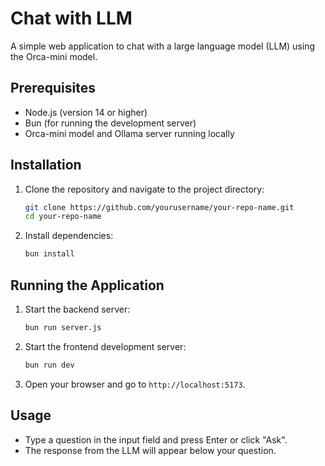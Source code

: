 # Chat with LLM

A simple web application to chat with a large language model (LLM) using the Orca-mini model.

## Prerequisites

- Node.js (version 14 or higher)
- Bun (for running the development server)
- Orca-mini model and Ollama server running locally

## Installation

1. Clone the repository and navigate to the project directory:

   ```bash
   git clone https://github.com/yourusername/your-repo-name.git
   cd your-repo-name
   ```

2. Install dependencies:

   ```bash
   bun install
   ```

## Running the Application

1. Start the backend server:

   ```bash
   bun run server.js
   ```

2. Start the frontend development server:

   ```bash
   bun run dev
   ```

3. Open your browser and go to `http://localhost:5173`.

## Usage

- Type a question in the input field and press Enter or click "Ask".
- The response from the LLM will appear below your question.
